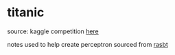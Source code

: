 # titanic


source: kaggle competition [here](https://www.kaggle.com/competitions/titanic)

notes used to help create perceptron sourced from [rasbt](https://github.com/rasbt/stat453-deep-learning-ss21/blob/main/L03/code/perceptron-numpy.ipynb)
